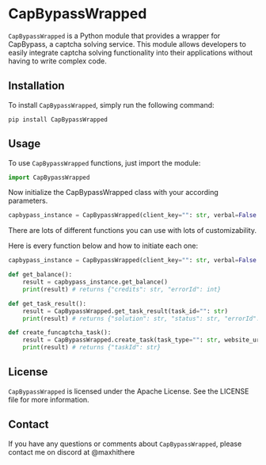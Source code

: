 # CapBypassWrapped

`CapBypassWrapped` is a Python module that provides a wrapper for CapBypass, a captcha solving service. This module allows developers to easily integrate captcha solving functionality into their applications without having to write complex code.

## Installation

To install `CapBypassWrapped`, simply run the following command:

```
pip install CapBypassWrapped
```

## Usage

To use `CapBypassWrapped` functions, just import the module:

```python
import CapBypassWrapped
```

Now initialize the CapBypassWrapped class with your according parameters.

```python
capbypass_instance = CapBypassWrapped(client_key="": str, verbal=False: bool, custom_http_client=None: any)
```

There are lots of different functions you can use with lots of customizability.

Here is every function below and how to initiate each one:

```python
capbypass_instance = CapBypassWrapped(client_key="": str, verbal=False: bool, custom_http_client=None: any)

def get_balance():
    result = capbypass_instance.get_balance()
    print(result) # returns {"credits": str, "errorId": int}

def get_task_result():
    result = CapBypassWrapped.get_task_result(task_id="": str) 
    print(result) # returns {"solution": str, "status": str, "errorId": int}  

def create_funcaptcha_task():
    result = CapBypassWrapped.create_task(task_type="": str, website_url="": str, website_public_key="": str) # optional - blob: str
    print(result) # returns {"taskId": str}  

```

## License

`CapBypassWrapped` is licensed under the Apache License. See the LICENSE file for more information.

## Contact

If you have any questions or comments about `CapBypassWrapped`, please contact me on discord at @maxhithere
